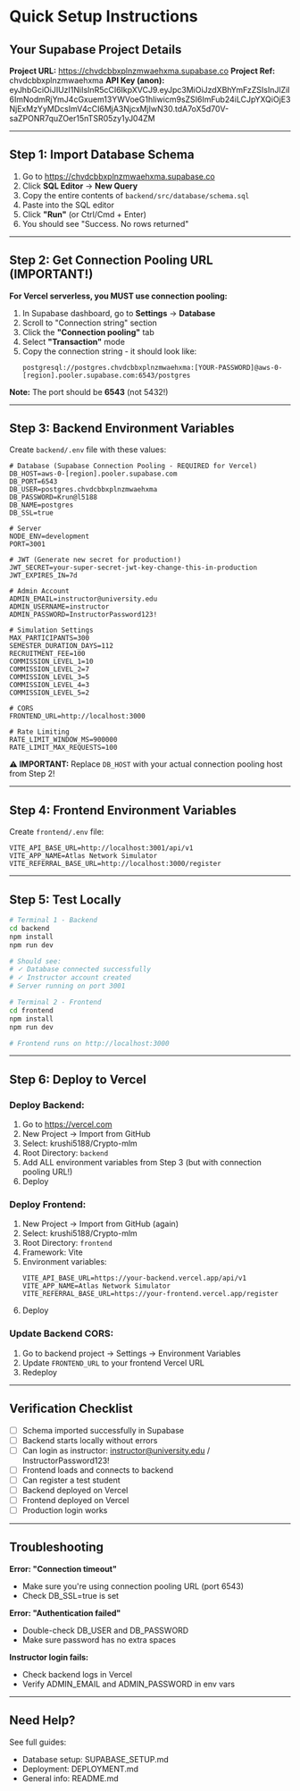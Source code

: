 # Quick Setup Instructions

## Your Supabase Project Details

**Project URL:** https://chvdcbbxplnzmwaehxma.supabase.co
**Project Ref:** chvdcbbxplnzmwaehxma
**API Key (anon):** eyJhbGciOiJIUzI1NiIsInR5cCI6IkpXVCJ9.eyJpc3MiOiJzdXBhYmFzZSIsInJlZiI6ImNodmRjYmJ4cGxuem13YWVoeG1hIiwicm9sZSI6ImFub24iLCJpYXQiOjE3NjExMzYyMDcsImV4cCI6MjA3NjcxMjIwN30.tdA7oX5d70V-saZPONR7quZOer15nTSR05zy1yJ04ZM

---

## Step 1: Import Database Schema

1. Go to https://chvdcbbxplnzmwaehxma.supabase.co
2. Click **SQL Editor** → **New Query**
3. Copy the entire contents of `backend/src/database/schema.sql`
4. Paste into the SQL editor
5. Click **"Run"** (or Ctrl/Cmd + Enter)
6. You should see "Success. No rows returned"

---

## Step 2: Get Connection Pooling URL (IMPORTANT!)

**For Vercel serverless, you MUST use connection pooling:**

1. In Supabase dashboard, go to **Settings** → **Database**
2. Scroll to "Connection string" section
3. Click the **"Connection pooling"** tab
4. Select **"Transaction"** mode
5. Copy the connection string - it should look like:
   ```
   postgresql://postgres.chvdcbbxplnzmwaehxma:[YOUR-PASSWORD]@aws-0-[region].pooler.supabase.com:6543/postgres
   ```

**Note:** The port should be **6543** (not 5432!)

---

## Step 3: Backend Environment Variables

Create `backend/.env` file with these values:

```env
# Database (Supabase Connection Pooling - REQUIRED for Vercel)
DB_HOST=aws-0-[region].pooler.supabase.com
DB_PORT=6543
DB_USER=postgres.chvdcbbxplnzmwaehxma
DB_PASSWORD=Krun@l5188
DB_NAME=postgres
DB_SSL=true

# Server
NODE_ENV=development
PORT=3001

# JWT (Generate new secret for production!)
JWT_SECRET=your-super-secret-jwt-key-change-this-in-production
JWT_EXPIRES_IN=7d

# Admin Account
ADMIN_EMAIL=instructor@university.edu
ADMIN_USERNAME=instructor
ADMIN_PASSWORD=InstructorPassword123!

# Simulation Settings
MAX_PARTICIPANTS=300
SEMESTER_DURATION_DAYS=112
RECRUITMENT_FEE=100
COMMISSION_LEVEL_1=10
COMMISSION_LEVEL_2=7
COMMISSION_LEVEL_3=5
COMMISSION_LEVEL_4=3
COMMISSION_LEVEL_5=2

# CORS
FRONTEND_URL=http://localhost:3000

# Rate Limiting
RATE_LIMIT_WINDOW_MS=900000
RATE_LIMIT_MAX_REQUESTS=100
```

**⚠️ IMPORTANT:** Replace `DB_HOST` with your actual connection pooling host from Step 2!

---

## Step 4: Frontend Environment Variables

Create `frontend/.env` file:

```env
VITE_API_BASE_URL=http://localhost:3001/api/v1
VITE_APP_NAME=Atlas Network Simulator
VITE_REFERRAL_BASE_URL=http://localhost:3000/register
```

---

## Step 5: Test Locally

```bash
# Terminal 1 - Backend
cd backend
npm install
npm run dev

# Should see:
# ✓ Database connected successfully
# ✓ Instructor account created
# Server running on port 3001

# Terminal 2 - Frontend
cd frontend
npm install
npm run dev

# Frontend runs on http://localhost:3000
```

---

## Step 6: Deploy to Vercel

### Deploy Backend:
1. Go to https://vercel.com
2. New Project → Import from GitHub
3. Select: krushi5188/Crypto-mlm
4. Root Directory: `backend`
5. Add ALL environment variables from Step 3 (but with connection pooling URL!)
6. Deploy

### Deploy Frontend:
1. New Project → Import from GitHub (again)
2. Select: krushi5188/Crypto-mlm
3. Root Directory: `frontend`
4. Framework: Vite
5. Environment variables:
   ```
   VITE_API_BASE_URL=https://your-backend.vercel.app/api/v1
   VITE_APP_NAME=Atlas Network Simulator
   VITE_REFERRAL_BASE_URL=https://your-frontend.vercel.app/register
   ```
6. Deploy

### Update Backend CORS:
1. Go to backend project → Settings → Environment Variables
2. Update `FRONTEND_URL` to your frontend Vercel URL
3. Redeploy

---

## Verification Checklist

- [ ] Schema imported successfully in Supabase
- [ ] Backend starts locally without errors
- [ ] Can login as instructor: instructor@university.edu / InstructorPassword123!
- [ ] Frontend loads and connects to backend
- [ ] Can register a test student
- [ ] Backend deployed on Vercel
- [ ] Frontend deployed on Vercel
- [ ] Production login works

---

## Troubleshooting

**Error: "Connection timeout"**
- Make sure you're using connection pooling URL (port 6543)
- Check DB_SSL=true is set

**Error: "Authentication failed"**
- Double-check DB_USER and DB_PASSWORD
- Make sure password has no extra spaces

**Instructor login fails:**
- Check backend logs in Vercel
- Verify ADMIN_EMAIL and ADMIN_PASSWORD in env vars

---

## Need Help?

See full guides:
- Database setup: SUPABASE_SETUP.md
- Deployment: DEPLOYMENT.md
- General info: README.md
